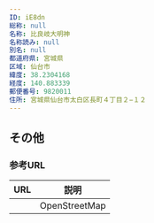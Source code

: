 ```yaml
---
ID: iE8dn
総称: null
名称: 比良岐大明神
名称読み: null
別名: null
都道府県: 宮城県
区域: 仙台市
緯度: 38.2304168
経度: 140.883339
郵便番号: 9820011
住所: 宮城県仙台市太白区長町４丁目２−１２
---
```


## その他

### 参考URL

| URL | 説明          |
| --- | ------------- |
|     | OpenStreetMap |
